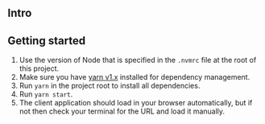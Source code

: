 ## Intro



## Getting started

1. Use the version of Node that is specified in the `.nvmrc` file at the root of this project.
2. Make sure you have [yarn v1.x](https://classic.yarnpkg.com) installed for dependency management.
3. Run `yarn` in the project root to install all dependencies.
4. Run `yarn start`.
5. The client application should load in your browser automatically, but if not then check your terminal for the URL and load it manually.
